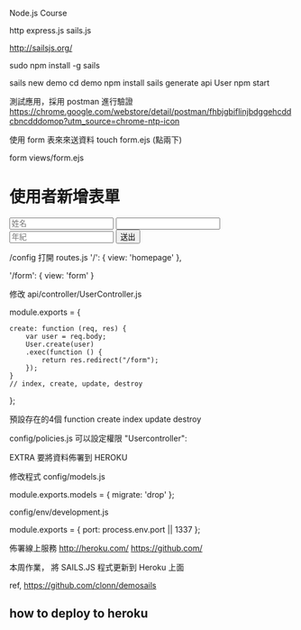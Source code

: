 Node.js Course

http
express.js
sails.js

http://sailsjs.org/


sudo npm install -g sails

sails new demo
cd demo
npm install
sails generate api User
npm start 



測試應用，採用 postman 進行驗證
https://chrome.google.com/webstore/detail/postman/fhbjgbiflinjbdggehcddcbncdddomop?utm_source=chrome-ntp-icon

使用 form 表來來送資料
touch form.ejs (點兩下)

form
views/form.ejs
<h1>使用者新增表單</h1>
<form action="/user" method="POST">
    <input type="text" name="name" placeholder="姓名" required>
    <input type="text" name="gender" palceholder="性別" required>
    <input type="number" name="age" placeholder="年紀" required>
    <input type="submit" value="送出" name="submit">
</form>

/config
打開 routes.js
  '/': {
    view: 'homepage'
  },
  
  '/form': {
    view: 'form'
  }

修改
api/controller/UserController.js

module.exports = {
    
    create: function (req, res) {
        var user = req.body;
        User.create(user)
        .exec(function () {
            return res.redirect("/form");
        });
    }
    // index, create, update, destroy
};


預設存在的4個 function
create
index
update
destroy

config/policies.js
可以設定權限
"Usercontroller":


EXTRA 要將資料佈署到 HEROKU

修改程式
config/models.js

module.exports.models = {
   migrate: 'drop'
};


config/env/development.js

module.exports = {
  port: process.env.port || 1337
};

佈署線上服務
http://heroku.com/
https://github.com/

本周作業，
將 SAILS.JS 程式更新到 Heroku 上面

ref,
https://github.com/clonn/demosails


## how to deploy to heroku
